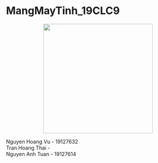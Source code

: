 # MangMayTinh_19CLC9
<p align="center">
<img width="300" height="300" src="https://i.ibb.co/hMWfQYg/hcmus.png">
</p>
Nguyen Hoang Vu - 19127632 </br>
Tran Hoang Thai - </br>
Nguyen Anh Tuan - 19127614</br>
